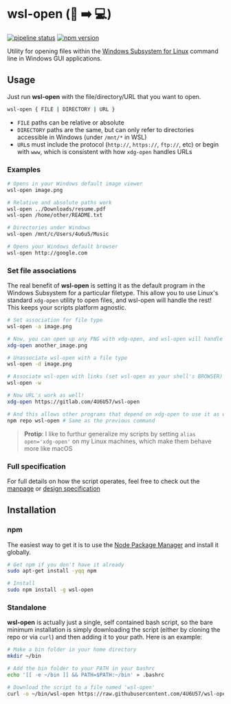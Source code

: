 # wsl-open (:open_file_folder: :arrow_right: :computer:)

[![pipeline
status](https://gitlab.com/4U6U57/wsl-open/badges/master/pipeline.svg)](https://gitlab.com/4U6U57/wsl-open/commits/master)
[![npm
version](https://img.shields.io/npm/v/wsl-open.svg)](http://npmjs.com/package/wsl-open)

Utility for opening files within the [Windows Subsystem for Linux][wsl] command
line in Windows GUI applications.

## Usage

Just run **wsl-open** with the file/directory/URL that you want to open.

```bash
wsl-open { FILE | DIRECTORY | URL }

```

- `FILE` paths can be relative or absolute
- `DIRECTORY` paths are the same, but can only refer to directories accessible
  in Windows (under `/mnt/*` in WSL)
- `URL`s must include the protocol (`http://`, `https://`, `ftp://`, etc) or
  begin with `www`, which is consistent with how `xdg-open` handles URLs

### Examples

```bash
# Opens in your Windows default image viewer
wsl-open image.png

# Relative and absolute paths work
wsl-open ../Downloads/resume.pdf
wsl-open /home/other/README.txt

# Directories under Windows
wsl-open /mnt/c/Users/4u6u5/Music

# Opens your Windows default browser
wsl-open http://google.com
```

### Set file associations

The real benefit of **wsl-open** is setting it as the default program in the
Windows Subsystem for a particular filetype. This allow you to use Linux's
standard `xdg-open` utility to open files, and wsl-open will handle the rest!
This keeps your scripts platform agnostic.

```bash
# Set association for file type
wsl-open -a image.png

# Now, you can open up any PNG with xdg-open, and wsl-open will handle it
xdg-open another_image.png

# Unassociate wsl-open with a file type
wsl-open -d image.png

# Associate wsl-open with links (set wsl-open as your shell's BROWSER)
wsl-open -w

# Now URL's work as well!
xdg-open https://gitlab.com/4U6U57/wsl-open

# And this allows other programs that depend on xdg-open to use it as well!
npm repo wsl-open # Same as the previous command
```

> **Protip**: I like to furthur generalize my scripts by setting `alias
> open='xdg-open'` on my Linux machines, which make them behave more like macOS

### Full specification

For full details on how the script operates, feel free to check out the
[manpage][manpage] or [design specification][design]

## Installation

### npm

The easiest way to get it is to use the [Node Package Manager][npm] and install
it globally.

```bash
# Get npm if you don't have it already
sudo apt-get install -yqq npm

# Install
sudo npm install -g wsl-open
```

### Standalone

**wsl-open** is actually just a single, self contained bash script, so the bare
minimum installation is simply downloading the script (either by cloning the
repo or via `curl`) and then adding it to your path. Here is an example:

```bash
# Make a bin folder in your home directory
mkdir ~/bin

# Add the bin folder to your PATH in your bashrc
echo '[[ -e ~/bin ]] && PATH=$PATH:~/bin' » .bashrc

# Download the script to a file named 'wsl-open'
curl -o ~/bin/wsl-open https://raw.githubusercontent.com/4U6U57/wsl-open/master/wsl-open.sh
```

[wsl]: https://msdn.microsoft.com/en-us/commandline/wsl/about
[npm]: https://npmjs.com
[manpage]: MANUAL.md
[design]: DESIGN.md

